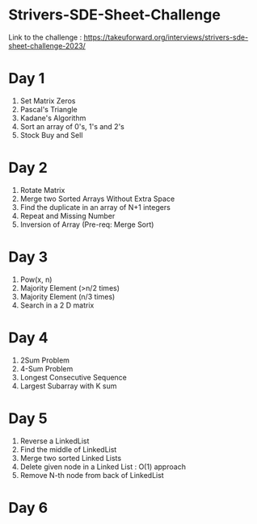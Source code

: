 # Strivers-SDE-Sheet-Challenge

Link to the challenge : https://takeuforward.org/interviews/strivers-sde-sheet-challenge-2023/

# Day 1
1. Set Matrix Zeros
2. Pascal's Triangle
3. Kadane's Algorithm
4. Sort an array of 0's, 1's and 2's
5. Stock Buy and Sell

# Day 2
1. Rotate Matrix
2. Merge two Sorted Arrays Without Extra Space
3. Find the duplicate in an array of N+1 integers
4. Repeat and Missing Number
5. Inversion of Array (Pre-req: Merge Sort)

# Day 3
1. Pow(x, n)
2. Majority Element (>n/2 times)
3. Majority Element (n/3 times)
4. Search in a 2 D matrix

# Day 4
1. 2Sum Problem
2. 4-Sum Problem
3. Longest Consecutive Sequence
4. Largest Subarray with K sum

# Day 5
1. Reverse a LinkedList
2. Find the middle of LinkedList
3. Merge two sorted Linked Lists
4. Delete given node in a Linked List : O(1) approach
5. Remove N-th node from back of LinkedList

# Day 6

